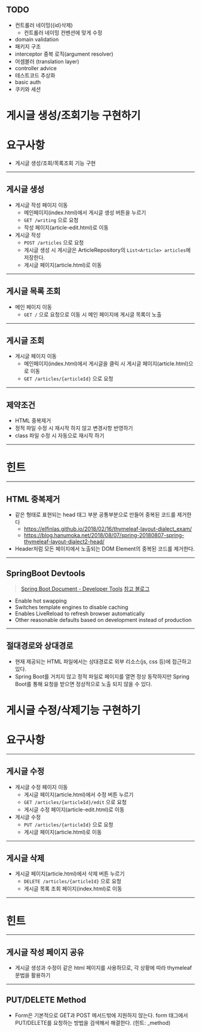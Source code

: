## TODO

- 컨트롤러 네이밍({id}삭제)
    - 컨트롤러 네이밍 컨벤션에 맞게 수정
- domain validation
- 패키지 구조
- interceptor 중복 로직(argument resolver)
- 어셈블러 (translation layer)
- controller advice
- 테스트코드 추상화
- basic auth
- 쿠키와 세션


# 게시글 생성/조회기능 구현하기

# 요구사항

- 게시글 생성/조회/목록조회 기능 구현

------

## 게시글 생성

- 게시글 작성 페이지 이동
  - 메인페이지(index.html)에서 게시글 생성 버튼을 누르기
  - `GET /writing` 으로 요청
  - 작성 페이지(article-edit.html)로 이동
- 게시글 작성
  - `POST /articles` 으로 요청
  - 게시글 생성 시 게시글은 ArticleRepository의 `List<Article> articles`에 저장한다.
  - 게시글 페이지(article.html)로 이동

------

## 게시글 목록 조회

- 메인 페이지 이동
  - `GET /` 으로 요청으로 이동 시 메인 페이지에 게시글 목록이 노출

------

## 게시글 조회

- 게시글 페이지 이동
  - 메인페이지(index.html)에서 게시글을 클릭 시 게시글 페이지(article.html)으로 이동
  - `GET /articles/{articleId}` 으로 요청

------

## 제약조건

- HTML 중복제거
- 정적 파일 수정 시 재시작 하지 않고 변경사항 반영하기
- class 파일 수정 시 자동으로 재시작 하기

------

# 힌트

------

## HTML 중복제거

- 같은 형태로 표현되는 head 태그 부분 공통부분으로 만들어 중복된 코드를 제거한다
  - https://elfinlas.github.io/2018/02/16/thymeleaf-layout-dialect_exam/
  - https://blog.hanumoka.net/2018/08/07/spring-20180807-spring-thymeleaf-layout-dialect2-head/
- Header처럼 모든 페이지에서 노출되는 DOM Element의 중복된 코드를 제거한다.

------

## SpringBoot Devtools

> [Spring Boot Document - Developer Tools](https://docs.spring.io/spring-boot/docs/current/reference/htmlsingle/#using-boot-devtools)
> [참고 블로그](https://haviyj.tistory.com/11)

- Enable hot swapping
- Switches template engines to disable caching
- Enables LiveReload to refresh browser automatically
- Other reasonable defaults based on development instead of production

------

## 절대경로와 상대경로

- 현재 제공되는 HTML 파일에서는 상대경로로 외부 리소스(js, css 등)에 접근하고 있다.
- Spring Boot를 거치지 않고 정적 파일로 페이지를 열면 정상 동작하지만 Spring Boot를 통해 요청을 받으면 정상적으로 노출 되지 않을 수 있다.



# 게시글 수정/삭제기능 구현하기



# 요구사항

------

## 게시글 수정

- 게시글 수정 페이지 이동
  - 게시글 페이지(article.html)에서 수정 버튼 누르기
  - `GET /articles/{articleId}/edit` 으로 요청
  - 게시글 수정 페이지(article-edit.html)로 이동
- 게시글 수정
  - `PUT /articles/{articleId}` 으로 요청
  - 게시글 페이지(article.html)로 이동

------

## 게시글 삭제

- 게시글 페이지(article.html)에서 삭제 버튼 누르기
  - `DELETE /articles/{articleId}` 으로 요청
  - 게시글 목록 조회 페이지(index.html)로 이동

------

# 힌트

------

## 게시글 작성 페이지 공유

- 게시글 생성과 수정이 같은 html 페이지를 사용하므로, 각 상황에 따라 thymeleaf 문법을 활용하기

------

## PUT/DELETE Method

- Form은 기본적으로 GET과 POST 메서드밖에 지원하지 않는다. form 태그에서 PUT/DELETE를 요청하는 방법을 검색해서 해결한다. (힌트: _method)